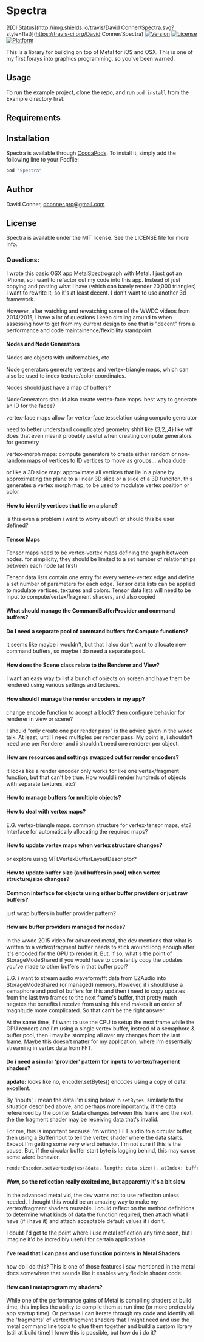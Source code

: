 # Spectra

[![CI Status](http://img.shields.io/travis/David Conner/Spectra.svg?style=flat)](https://travis-ci.org/David Conner/Spectra)
[![Version](https://img.shields.io/cocoapods/v/Spectra.svg?style=flat)](http://cocoapods.org/pods/Spectra)
[![License](https://img.shields.io/cocoapods/l/Spectra.svg?style=flat)](http://cocoapods.org/pods/Spectra)
[![Platform](https://img.shields.io/cocoapods/p/Spectra.svg?style=flat)](http://cocoapods.org/pods/Spectra)

This is a library for building on top of Metal for iOS and OSX.
This is one of my first forays into graphics programming, so you've been warned.

## Usage

To run the example project, clone the repo, and run `pod install` from the Example directory first.

## Requirements

## Installation

Spectra is available through [CocoaPods](http://cocoapods.org). To install
it, simply add the following line to your Podfile:

```ruby
pod "Spectra"
```

## Author

David Conner, dconner.pro@gmail.com

## License

Spectra is available under the MIT license. See the LICENSE file for more info.


### Questions:

I wrote this basic OSX app [MetalSpectrograph](https://github.com/dcunited001/MetalSpectrograph)
with Metal. I just got an iPhone, so i want to refactor out my code into
this app.  Instead of just copying and pasting what I have (which can
barely render 20,000 triangles) I want to rewrite it, so it's at least
decent.  I don't want to use another 3d framework.

However, after watching and rewatching some of the WWDC videos from
2014/2015, I have a lot of questions I keep circling around to when
assessing how to get from my current design to one that is "decent" from
a performance and code maintainence/flexibility standpoint.

#### Nodes and Node Generators

Nodes are objects with uniformables, etc

Node generators generate vertexes and vertex-triangle maps, which can
also be used to index texture/color coordinates.

Nodes should just have a map of buffers?

NodeGenerators should also create vertex-face maps.  best way to
generate an ID for the faces?

vertex-face maps allow for vertex-face tesselation using compute
generator

need to better understand complicated geometry shhit like {3,2,,4} like
wtf does that even mean?  probably useful when creating compute
generators for geometry

vertex-morph maps: compute generators to create either random or
non-random maps of vertices to ID vertices to move as groups... whoa
dude

or like a 3D slice map: approximate all vertices that lie in a plane by
approximating the plane to a linear 3D slice or a slice of a 3D
funciton.  this generates a vertex morph map, to be used to modulate
vertex position or color

#### How to identify vertices that lie on a plane?

is this even a problem i want to worry about? or should this be user
defined?

#### Tensor Maps

Tensor maps need to be vertex-vertex maps defining the graph between nodes.
for simplicity, they should be limited to a set number of relationships
between each node (at first)

Tensor data lists contain one entry for every vertex-vertex edge and
define a set number of parameters for each edge. Tensor data lists can
be applied to modulate vertices, textures and colors.  Tensor data lists
will need to be input to compute/vertex/fragment shaders, and also
copied

#### What should manage the CommandBufferProvider and command buffers?

#### Do I need a separate pool of command buffers for Compute functions?

it seems like maybe i wouldn't, but that I also don't want to allocate new command buffers, so maybe i do need a separate pool.

#### How does the Scene class relate to the Renderer and View?

I want an easy way to list a bunch of objects on screen and have them be rendered using various settings and textures.

#### How should I manage the render encoders in my app?

change encode function to accept a block?  then configure behavior for
renderer in view or scene?

I should "only create one per render pass" is the advice given in the wwdc talk. At least, until I need multiples per render pass.  My point is, i shouldn't need one per Renderer and i shouldn't need one renderer per object.

#### How are resources and settings swapped out for render encoders?

it looks like a render encoder only works for like one vertex/fragment function, but that can't be true.  How would i render hundreds of objects with separate textures, etc?

#### How to manage buffers for multiple objects?


#### How to deal with vertex maps?

E.G. vertex-triangle maps. common structure for vertex-tensor maps, etc?
Interface for automatically allocating the required maps?

#### How to update vertex maps when vertex structure changes?

or explore using MTLVertexBufferLayoutDescriptor?

#### How to update buffer size (and buffers in pool) when vertex structure/size changes?

#### Common interface for objects using either buffer providers or just raw buffers?

just wrap buffers in buffer provider pattern?

#### How are buffer providers managed for nodes?

in the wwdc 2015 video for advanced metal, the dev mentions that what is written to a vertex/fragment buffer needs to stick around long enough after it's encoded for the GPU to render it.  But, if so, what's the point of StorageModeShared if you would have to constantly copy the updates you've made to other buffers in that buffer pool?

E.G. i want to stream audio waveform/fft data from EZAudio into
StorageModeShared (or managed) memory. However, if i should use a semaphore and pool
of buffers for this and then i need to copy updates from the last two
frames to the next frame's buffer, that pretty much negates the benefits i receive
from using this and makes it an order of magnitude more complicated.  So
that can't be the right answer.

At the same time, if i want to use the CPU to setup the next frame while
the GPU renders and i'm using a single vertex buffer, instead of a semaphore & buffer pool,
then I may be stomping all over my changes from the last frame. Maybe
this doesn't matter for my application, where I'm essentially streaming
in vertex data from FFT.

#### Do i need a similar 'provider' pattern for inputs to vertex/fragement shaders?

**update:** looks like no, encoder.setBytes() encodes using a copy of
data!  excellent.

By 'inputs', i mean the data i'm using below in `setBytes`.  similarly to the
situation described above, and perhaps more inportantly, if the data
referenced by the pointer &data changes between this frame and the next,
the the fragment shader may be receiving data that's invalid.

For me, this is important because i'm writing FFT audio to a circular
buffer, then using a BufferInput to tell the vertex shader where the
data starts.  Except I'm getting some very wierd behavior. I'm not sure
if this is the cause.  But, if the circular buffer start byte is lagging
behind, this may cause some wierd behavior.

```swift
renderEncoder.setVertexBytes(&data, length: data.size(), atIndex: bufferId)
```

#### Wow, so the reflection really excited me, but apparently it's a bit slow

In the advanced metal vid, the dev warns not to use reflection unless
needed.  I thought this would be an amazing way to make my
vertex/fragment shaders reusable.  I could reflect on the method
definitions to determine what kinds of data the function required, then
attach what I have (if i have it) and attach acceptable default values
if i don't.

I doubt I'd get to the point where I use metal reflection any time soon,
but I imagine it'd be incredibly useful for certain applications.

#### I've read that I can pass and use function pointers in Metal Shaders

how do i do this?  This is one of those features i saw mentioned in the
metal docs somewhere that sounds like it enables very flexible shader
code.


#### How can i metaprogram my shaders?

While one of the performance gains of Metal is compiling shaders at
build time, this implies the ability to compile them at run time (or
more preferably app startup time).  Or perhaps I can iterate through my
code and identify all the 'fragments' of vertex/fragment shaders that I
might need and use the metal command line tools to glue them together
and build a custom library (still at build time)  I know this is possible, but how do i do
it?